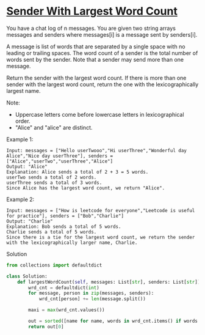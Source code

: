# [Sender With Largest Word Count](https://leetcode.com/problems/sender-with-largest-word-count/)

You have a chat log of n messages. You are given two string arrays messages and senders where messages[i] is a message sent by senders[i].

A message is list of words that are separated by a single space with no leading or trailing spaces. The word count of a sender is the total number of words sent by the sender. Note that a sender may send more than one message.

Return the sender with the largest word count. If there is more than one sender with the largest word count, return the 
one with the lexicographically largest name.

Note:

- Uppercase letters come before lowercase letters in lexicographical order.
- "Alice" and "alice" are distinct.
 

Example 1:
```
Input: messages = ["Hello userTwooo","Hi userThree","Wonderful day Alice","Nice day userThree"], senders = ["Alice","userTwo","userThree","Alice"]
Output: "Alice"
Explanation: Alice sends a total of 2 + 3 = 5 words.
userTwo sends a total of 2 words.
userThree sends a total of 3 words.
Since Alice has the largest word count, we return "Alice".
```
Example 2:
```
Input: messages = ["How is leetcode for everyone","Leetcode is useful for practice"], senders = ["Bob","Charlie"]
Output: "Charlie"
Explanation: Bob sends a total of 5 words.
Charlie sends a total of 5 words.
Since there is a tie for the largest word count, we return the sender with the lexicographically larger name, Charlie.
```
Solution
```python
from collections import defaultdict

class Solution:
    def largestWordCount(self, messages: List[str], senders: List[str]) -> str:
        wrd_cnt = defaultdict(int)
        for message, person in zip(messages, senders):
            wrd_cnt[person] += len(message.split())

        maxi = max(wrd_cnt.values())

        out = sorted([name for name, words in wrd_cnt.items() if words == maxi], reverse=True)
        return out[0]
```